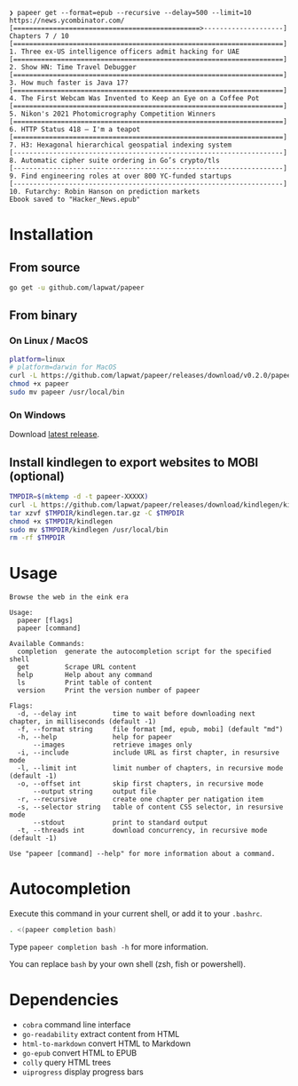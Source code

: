 ```
❯ papeer get --format=epub --recursive --delay=500 --limit=10 https://news.ycombinator.com/
[===============================================>--------------------] Chapters 7 / 10
[====================================================================] 1. Three ex-US intelligence officers admit hacking for UAE
[====================================================================] 2. Show HN: Time Travel Debugger
[====================================================================] 3. How much faster is Java 17?
[====================================================================] 4. The First Webcam Was Invented to Keep an Eye on a Coffee Pot
[====================================================================] 5. Nikon's 2021 Photomicrography Competition Winners
[====================================================================] 6. HTTP Status 418 – I'm a teapot
[====================================================================] 7. H3: Hexagonal hierarchical geospatial indexing system
[--------------------------------------------------------------------] 8. Automatic cipher suite ordering in Go’s crypto/tls
[--------------------------------------------------------------------] 9. Find engineering roles at over 800 YC-funded startups
[--------------------------------------------------------------------] 10. Futarchy: Robin Hanson on prediction markets
Ebook saved to "Hacker_News.epub"
```

# Installation

## From source

```sh
go get -u github.com/lapwat/papeer
```

## From binary

### On Linux / MacOS

```sh
platform=linux
# platform=darwin for MacOS
curl -L https://github.com/lapwat/papeer/releases/download/v0.2.0/papeer-v0.2.0-$platform-amd64 > papeer
chmod +x papeer
sudo mv papeer /usr/local/bin
```

### On Windows

Download [latest release](https://github.com/lapwat/papeer/releases/download/v0.2.0/papeer-v0.2.0-windows-amd64.exe).

## Install kindlegen to export websites to MOBI (optional)

```sh
TMPDIR=$(mktemp -d -t papeer-XXXXX)
curl -L https://github.com/lapwat/papeer/releases/download/kindlegen/kindlegen_linux_2.6_i386_v2_9.tar.gz > $TMPDIR/kindlegen.tar.gz
tar xzvf $TMPDIR/kindlegen.tar.gz -C $TMPDIR
chmod +x $TMPDIR/kindlegen
sudo mv $TMPDIR/kindlegen /usr/local/bin
rm -rf $TMPDIR
```

# Usage

```
Browse the web in the eink era

Usage:
  papeer [flags]
  papeer [command]

Available Commands:
  completion  generate the autocompletion script for the specified shell
  get         Scrape URL content
  help        Help about any command
  ls          Print table of content
  version     Print the version number of papeer

Flags:
  -d, --delay int         time to wait before downloading next chapter, in milliseconds (default -1)
  -f, --format string     file format [md, epub, mobi] (default "md")
  -h, --help              help for papeer
      --images            retrieve images only
  -i, --include           include URL as first chapter, in resursive mode
  -l, --limit int         limit number of chapters, in recursive mode (default -1)
  -o, --offset int        skip first chapters, in recursive mode
      --output string     output file
  -r, --recursive         create one chapter per natigation item
  -s, --selector string   table of content CSS selector, in resursive mode
      --stdout            print to standard output
  -t, --threads int       download concurrency, in recursive mode (default -1)

Use "papeer [command] --help" for more information about a command.
```

# Autocompletion

Execute this command in your current shell, or add it to your `.bashrc`.

```sh
. <(papeer completion bash)
```

Type `papeer completion bash -h` for more information.

You can replace `bash` by your own shell (zsh, fish or powershell).

# Dependencies

- `cobra` command line interface
- `go-readability` extract content from HTML
- `html-to-markdown` convert HTML to Markdown
- `go-epub` convert HTML to EPUB
- `colly` query HTML trees
- `uiprogress` display progress bars
